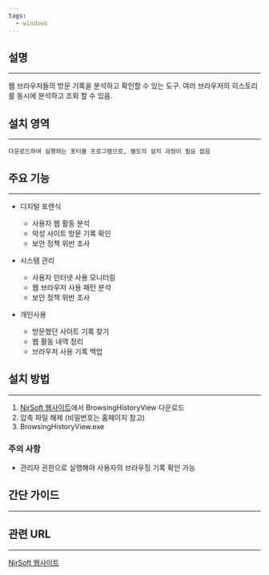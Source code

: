 ```yaml
---
tags:
  - windows
---
```

## 설명
---
웹 브라우저들의 방문 기록을 분석하고 확인할 수 있는 도구. 여러 브라우저의 히스토리를 동시에 분석하고 조회 할 수 있음.

## 설치 영역
---
`다운로드하여 실행하는 포터블 프로그램으로, 별도의 설치 과정이 필요 없음`

## 주요 기능
---
- 디지털 포렌식
	- 사용자 웹 활동 분석
	- 악성 사이트 방문 기록 확인
	- 보안 정책 위반 조사

- 시스템 관리
	- 사용자 인터넷 사용 모니터링
	- 웹 브라우저 사용 패턴 분석
	- 보안 정책 위반 조사

- 개인사용
	- 방문했던 사이트 기록 찾기
	- 웹 활동 내역 정리
	- 브라우저 사용 기록 백업

## 설치 방법
---
1. [NirSoft 웹사이트](https://www.nirsoft.net/utils/browsing_history_view.html)에서 BrowsingHistoryView 다운로드
2. 압축 파일 해제 (비밀번호는 홈페이지 참고)
3. BrowsingHistoryView.exe

### 주의 사항
- 관리자 권한으로 실행해야 사용자의 브라우징 기록 확인 가능

## 간단 가이드
---


## 관련 URL
---
[NirSoft 웹사이트](https://www.nirsoft.net/utils/browsing_history_view.html)
